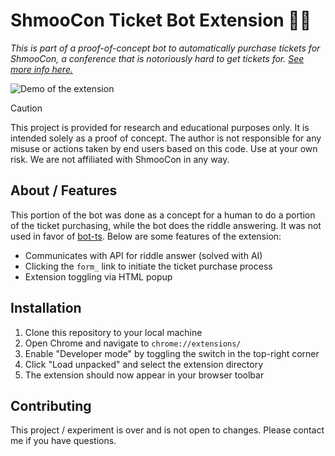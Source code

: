 # ShmooCon Ticket Bot Extension 🎫🤖
*This is part of a proof-of-concept bot to automatically purchase tickets for ShmooCon, a conference that is notoriously hard to get tickets for. [See more info here.](https://github.com/ShmooConTix/ticket-bot)*

![Demo of the extension](https://github.com/user-attachments/assets/d24ca723-9ba1-4c13-860e-cfbbde1e07f5)

> [!CAUTION]
> This project is provided for research and educational purposes only. It is intended solely as a proof of concept. The author is not responsible for any misuse or actions taken by end users based on this code. Use at your own risk. We are not affiliated with ShmooCon in any way.

## About / Features
This portion of the bot was done as a concept for a human to do a portion of the ticket purchasing, while the bot does the riddle answering. It was not used in favor of [bot-ts](https://github.com/ShmooConTix/bot-ts). Below are some features of the extension:

- Communicates with API for riddle answer (solved with AI)
- Clicking the `form_` link to initiate the ticket purchase process
- Extension toggling via HTML popup

## Installation
1. Clone this repository to your local machine
2. Open Chrome and navigate to `chrome://extensions/`
3. Enable "Developer mode" by toggling the switch in the top-right corner
4. Click "Load unpacked" and select the extension directory
5. The extension should now appear in your browser toolbar

## Contributing
This project / experiment is over and is not open to changes. Please contact me if you have questions.
